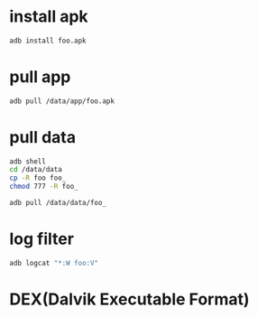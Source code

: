 # install apk
```sh
adb install foo.apk
```

# pull app
```sh
adb pull /data/app/foo.apk
```

# pull data
```sh
adb shell
cd /data/data
cp -R foo foo_
chmod 777 -R foo_
```
```sh
adb pull /data/data/foo_
```

# log filter
```sh
adb logcat "*:W foo:V"
```

# DEX(Dalvik Executable Format)
